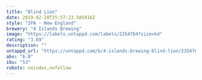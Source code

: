 ```yaml
---
title: "Blind Lion"
date: 2019-02-20T15:57:23.585416Z
style: "IPA - New England"
brewery: "4 Islands Brewing"
image: "https://labels.untappd.com/labels/2354764?size=hd"
rating: "3.69"
description: ""
untappd_url: "https://untappd.com/b/4-islands-brewing-blind-lion/2354764"
abv: "6.0"
ibu: "53"
robots: noindex,nofollow
---
```

